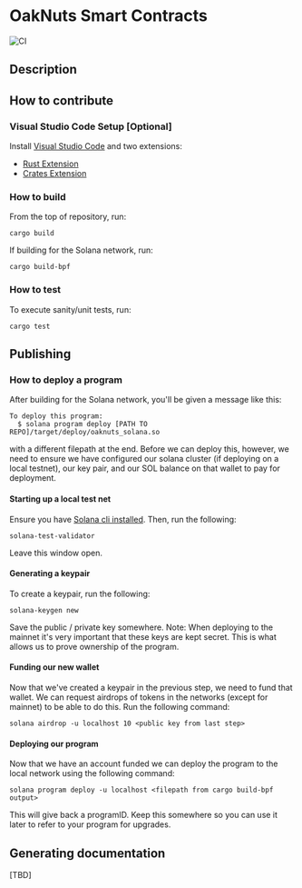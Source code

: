 # OakNuts Smart Contracts
![CI](https://github.com/oaknuts-solana/oaknuts-smart-contracts/workflows/CI/badge.svg?branch=main)
## Description

## How to contribute

### Visual Studio Code Setup [Optional]
Install [Visual Studio Code](https://code.visualstudio.com/) and two extensions:
- [Rust Extension](https://marketplace.visualstudio.com/items?itemName=rust-lang.rust)
- [Crates Extension](https://marketplace.visualstudio.com/items?itemName=serayuzgur.crates)

### How to build
From the top of repository, run:

```
cargo build
```

If building for the Solana network, run:

```
cargo build-bpf
```

### How to test

To execute sanity/unit tests, run:

```
cargo test
```

## Publishing

### How to deploy a program
After building for the Solana network, you'll be given a message like this:

```
To deploy this program:
  $ solana program deploy [PATH TO REPO]/target/deploy/oaknuts_solana.so
```

with a different filepath at the end. Before we can deploy this, however, we need to ensure we have configured our solana cluster (if deploying on a local testnet), our key pair, and our SOL balance on that wallet to pay for deployment.

#### Starting up a local test net
Ensure you have [Solana cli installed](https://docs.solana.com/cli/install-solana-cli-tools). Then, run the following:

```
solana-test-validator
```

Leave this window open.

#### Generating a keypair
To create a keypair, run the following:

```
solana-keygen new
```

Save the public / private key somewhere. Note: When deploying to the mainnet it's very important that these keys are kept secret. This is what allows us to prove ownership of the program.

#### Funding our new wallet
Now that we've created a keypair in the previous step, we need to fund that wallet. We can request airdrops of tokens in the networks (except for mainnet) to be able to do this. Run the following command:

```
solana airdrop -u localhost 10 <public key from last step>
```

#### Deploying our program
Now that we have an account funded we can deploy the program to the local network using the following command:

```
solana program deploy -u localhost <filepath from cargo build-bpf output>
```

This will give back a programID. Keep this somewhere so you can use it later to refer to your program for upgrades.

## Generating documentation
[TBD]
